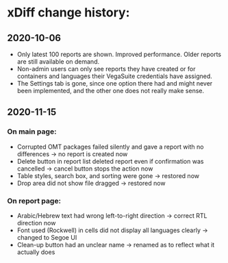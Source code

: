 # xDiff change history: 

## 2020-10-06
* Only latest 100 reports are shown. Improved performance. Older reports are still available on demand.
* Non-admin users can only see reports they have created or for containers and languages their VegaSuite credentials have assigned.
* The Settings tab is gone, since one option there had and might never been implemented, and the other one does not really make sense.

## 2020-11-15

### On main page:
* Corrupted OMT packages failed silently and gave a report with no differences -> no report is created now
* Delete button in report list deleted report even if confirmation was cancelled -> cancel button stops the action now
* Table styles, search box, and sorting were gone -> restored now
* Drop area did not show file dragged -> restored now

### On report page:
* Arabic/Hebrew text had wrong left-to-right direction -> correct RTL direction now
* Font used (Rockwell) in cells did not display all languages clearly -> changed to Segoe UI
* Clean-up button had an unclear name -> renamed as to reflect what it actually does
